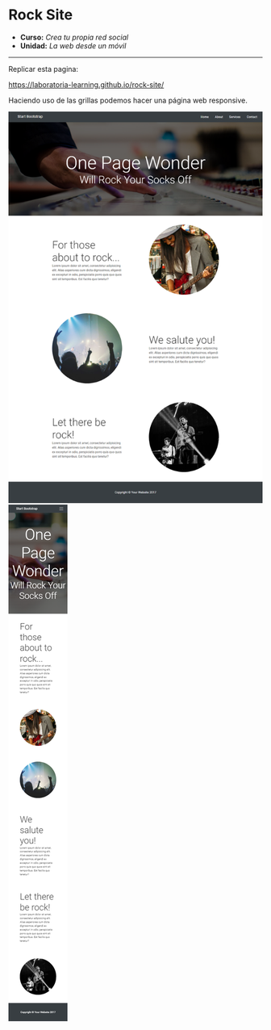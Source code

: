 # Rock Site

* **Curso:** _Crea tu propia red social_
* **Unidad:** _La web desde un móvil_

***
Replicar esta pagina:

<https://laboratoria-learning.github.io/rock-site/>

Haciendo uso de las grillas podemos hacer una página web responsive.

![Sin titulo](assets/images/desktop.png)
![Sin titulo](assets/images/mobile.png)
